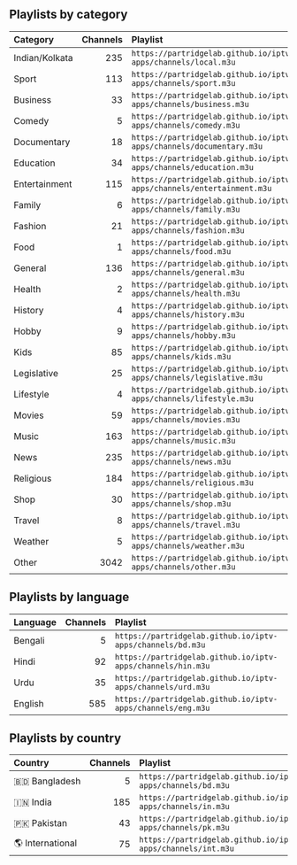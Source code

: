 

## Playlists by category

<table>
	<thead>
		<tr><th align="left">Category</th><th align="right">Channels</th><th align="left">Playlist</th></tr>
	</thead>
	<tbody>
		<tr><td align="left">Indian/Kolkata</td><td align="right">235</td><td align="left"><code>https://partridgelab.github.io/iptv-apps/channels/local.m3u</code></td></tr>
		<tr><td align="left">Sport</td><td align="right">113</td><td align="left"><code>https://partridgelab.github.io/iptv-apps/channels/sport.m3u</code></td></tr>
		<tr><td align="left">Business</td><td align="right">33</td><td align="left"><code>https://partridgelab.github.io/iptv-apps/channels/business.m3u</code></td></tr>
		<tr><td align="left">Comedy</td><td align="right">5</td><td align="left"><code>https://partridgelab.github.io/iptv-apps/channels/comedy.m3u</code></td></tr>
		<tr><td align="left">Documentary</td><td align="right">18</td><td align="left"><code>https://partridgelab.github.io/iptv-apps/channels/documentary.m3u</code></td></tr>
		<tr><td align="left">Education</td><td align="right">34</td><td align="left"><code>https://partridgelab.github.io/iptv-apps/channels/education.m3u</code></td></tr>
		<tr><td align="left">Entertainment</td><td align="right">115</td><td align="left"><code>https://partridgelab.github.io/iptv-apps/channels/entertainment.m3u</code></td></tr>
		<tr><td align="left">Family</td><td align="right">6</td><td align="left"><code>https://partridgelab.github.io/iptv-apps/channels/family.m3u</code></td></tr>
		<tr><td align="left">Fashion</td><td align="right">21</td><td align="left"><code>https://partridgelab.github.io/iptv-apps/channels/fashion.m3u</code></td></tr>
		<tr><td align="left">Food</td><td align="right">1</td><td align="left"><code>https://partridgelab.github.io/iptv-apps/channels/food.m3u</code></td></tr>
		<tr><td align="left">General</td><td align="right">136</td><td align="left"><code>https://partridgelab.github.io/iptv-apps/channels/general.m3u</code></td></tr>
		<tr><td align="left">Health</td><td align="right">2</td><td align="left"><code>https://partridgelab.github.io/iptv-apps/channels/health.m3u</code></td></tr>
		<tr><td align="left">History</td><td align="right">4</td><td align="left"><code>https://partridgelab.github.io/iptv-apps/channels/history.m3u</code></td></tr>
		<tr><td align="left">Hobby</td><td align="right">9</td><td align="left"><code>https://partridgelab.github.io/iptv-apps/channels/hobby.m3u</code></td></tr>
		<tr><td align="left">Kids</td><td align="right">85</td><td align="left"><code>https://partridgelab.github.io/iptv-apps/channels/kids.m3u</code></td></tr>
		<tr><td align="left">Legislative</td><td align="right">25</td><td align="left"><code>https://partridgelab.github.io/iptv-apps/channels/legislative.m3u</code></td></tr>
		<tr><td align="left">Lifestyle</td><td align="right">4</td><td align="left"><code>https://partridgelab.github.io/iptv-apps/channels/lifestyle.m3u</code></td></tr>
		<tr><td align="left">Movies</td><td align="right">59</td><td align="left"><code>https://partridgelab.github.io/iptv-apps/channels/movies.m3u</code></td></tr>
		<tr><td align="left">Music</td><td align="right">163</td><td align="left"><code>https://partridgelab.github.io/iptv-apps/channels/music.m3u</code></td></tr>
		<tr><td align="left">News</td><td align="right">235</td><td align="left"><code>https://partridgelab.github.io/iptv-apps/channels/news.m3u</code></td></tr>
		<tr><td align="left">Religious</td><td align="right">184</td><td align="left"><code>https://partridgelab.github.io/iptv-apps/channels/religious.m3u</code></td></tr>
		<tr><td align="left">Shop</td><td align="right">30</td><td align="left"><code>https://partridgelab.github.io/iptv-apps/channels/shop.m3u</code></td></tr>
		<tr><td align="left">Travel</td><td align="right">8</td><td align="left"><code>https://partridgelab.github.io/iptv-apps/channels/travel.m3u</code></td></tr>
		<tr><td align="left">Weather</td><td align="right">5</td><td align="left"><code>https://partridgelab.github.io/iptv-apps/channels/weather.m3u</code></td></tr>
		<tr><td align="left">Other</td><td align="right">3042</td><td align="left"><code>https://partridgelab.github.io/iptv-apps/channels/other.m3u</code></td></tr>
	</tbody>
</table>

## Playlists by language

<table>
	<thead>
		<tr><th align="left">Language</th><th align="right">Channels</th><th align="left">Playlist</th></tr>
	</thead>
	<tbody>
		<tr><td align="left">Bengali</td><td align="right">5</td><td align="left"><code>https://partridgelab.github.io/iptv-apps/channels/bd.m3u</code></td></tr>
		<tr><td align="left">Hindi</td><td align="right">92</td><td align="left"><code>https://partridgelab.github.io/iptv-apps/channels/hin.m3u</code></td></tr>
		<tr><td align="left">Urdu</td><td align="right">35</td><td align="left"><code>https://partridgelab.github.io/iptv-apps/channels/urd.m3u</code></td></tr>
		<tr><td align="left">English</td><td align="right">585</td><td align="left"><code>https://partridgelab.github.io/iptv-apps/channels/eng.m3u</code></td></tr></tbody>
</table>

## Playlists by country

<table>
	<thead>
		<tr><th align="left">Country</th><th align="right">Channels</th><th align="left">Playlist</th><th align="left">EPG</th></tr>
	</thead>
	<tbody>
		<tr><td align="left">🇧🇩&nbsp;Bangladesh</td><td align="right">5</td><td align="left" nowrap><code>https://partridgelab.github.io/iptv-apps/channels/bd.m3u</code></td><td align="left"></td></tr>
		<tr><td align="left">🇮🇳&nbsp;India</td><td align="right">185</td><td align="left" nowrap><code>https://partridgelab.github.io/iptv-apps/channels/in.m3u</code></td><td align="left"></td></tr>
		<tr><td align="left">🇵🇰&nbsp;Pakistan</td><td align="right">43</td><td align="left" nowrap><code>https://partridgelab.github.io/iptv-apps/channels/pk.m3u</code></td><td align="left"></td></tr>
		<tr><td align="left">🌎&nbsp;International</td><td align="right">75</td><td align="left" nowrap><code>https://partridgelab.github.io/iptv-apps/channels/int.m3u</code></td><td align="left"></td></tr>
		</tbody>
</table>
